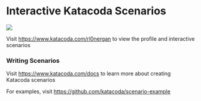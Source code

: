 # Interactive Katacoda Scenarios

[![](http://shields.katacoda.com/katacoda/rl0nergan/count.svg)](https://www.katacoda.com/rl0nergan "Get your profile on Katacoda.com")

Visit https://www.katacoda.com/rl0nergan to view the profile and interactive scenarios

### Writing Scenarios
Visit https://www.katacoda.com/docs to learn more about creating Katacoda scenarios

For examples, visit https://github.com/katacoda/scenario-example
